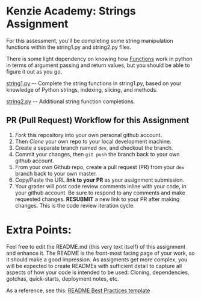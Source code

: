 # Kenzie Academy: Strings Assignment
For this assessment, you'll be completing some string manipulation functions within the string1.py and string2.py files.

There is some light dependency on knowing how
[Functions](https://docs.python.org/2/tutorial/controlflow.html#defining-functions)
work in python in terms of argument passing and return values, but you should
be able to figure it out as you go.

[string1.py](./string1.py) -- Complete the string functions in string1.py,
based on your knowledge of Python strings, indexing, slicing, and methods.

[string2.py](./string2.py) -- Additional string function completions.


## PR (Pull Request) Workflow for this Assignment
1. *Fork* this repository into your own personal github account.
2. Then *Clone* your own repo to your local development machine.
3. Create a separate branch named `dev`, and checkout the branch.
5. Commit your changes, then `git push` the branch back to your own github account.
5. From your own Github repo, create a pull request (PR) from your `dev` branch back to your own master.
6. Copy/Paste the URL **link to your PR** as your assignment submission.
7. Your grader will post code review comments inline with your code, in your github account. Be sure to respond to any comments and make requested changes. **RESUBMIT** a new link to your PR after making changes.  This is the code review iteration cycle.

# Extra Points:
Feel free to edit the README.md (this very text itself) of this assignment and enhance it.  The README is the front-most facing page of your work, so it should make a good impression.  As assigments get more complex, you will be expected to create READMEs with sufficient detail to capture all aspects of how your code is intended to be used: Cloning, dependencies, gotchas, quick-starts, deployment notes, etc.

As a reference, see this:
[README Best Practices template](https://github.com/jehna/readme-best-practices/blob/master/README-default.md)
